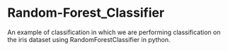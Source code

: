 # Random-Forest_Classifier
 An example of classification in which we are performing classification on the iris dataset using RandomForestClassifier in python. 
